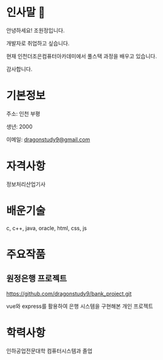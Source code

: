 # 인사말 👋

안녕하세요! 조원정입니다. 

개발자로 취업하고 싶습니다. 

현재 인천더조은컴퓨터아카데미에서 풀스택 과정을 배우고 있습니다.

감사합니다.

# 기본정보

주소: 인천 부평

생년: 2000

이메일: dragonstudy9@gmail.com

# 자격사항

정보처리산업기사

# 배운기술

c, c++, java, oracle, html, css, js

# 주요작품

## 원정은행 프로젝트
https://github.com/dragonstudy9/bank_project.git

vue와 express를 활용하여 은행 시스템을 구현해본 개인 프로젝트

# 학력사항

인하공업전문대학 컴퓨터시스템과 졸업

<!--
- 🔭 I’m currently working on ...
- 🌱 I’m currently learning ...
- 👯 I’m looking to collaborate on ...
- 🤔 I’m looking for help with ...
- 💬 Ask me about ...
- 📫 How to reach me: ...
- 😄 Pronouns: ...
- ⚡ Fun fact: ...
-->
